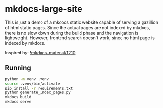 # mkdocs-large-site

This is just a demo of a mkdocs static website capable of serving a gazillion of html static pages. Since the actual pages are not indexed by mkdocs, there is no slow down during the build phase and the navigation is lightweight. However, frontend search doesn't work, since no html page is indexed by mkdocs.

Inspired by: [!mkdocs-material/1210](https://github.com/squidfunk/mkdocs-material/issues/1210)

## Running

```sh
python -m venv .venv
source .venv/bin/activate
pip install -r requirements.txt
python generate_index_pages.py
mkdocs build
mkdocs serve
```